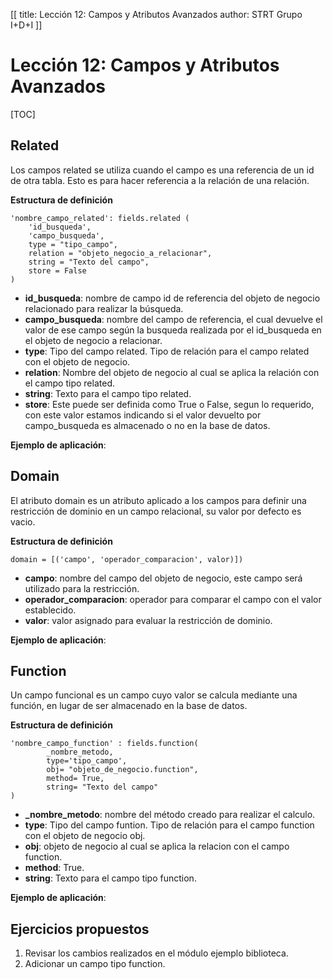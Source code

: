 [[
title: Lección 12: Campos y Atributos Avanzados
author: STRT Grupo I+D+I
]]

Lección 12: Campos y Atributos Avanzados
========================================

[TOC]

Related
-------

Los campos related se utiliza cuando el campo es una referencia de un id de otra tabla. Esto es para hacer referencia a la relación de una relación.


**Estructura de definición**

	'nombre_campo_related': fields.related (
		'id_busqueda',
		'campo_busqueda',
		type = "tipo_campo",
		relation = "objeto_negocio_a_relacionar",
		string = "Texto del campo",
		store = False
	)

* **id_busqueda**: nombre de campo id de referencia del objeto de negocio relacionado para realizar la búsqueda.
* **campo_busqueda**: nombre del campo de referencia, el cual devuelve el valor de ese campo según la busqueda realizada por el id_busqueda en el objeto de negocio a relacionar.
* **type**: Tipo del campo related. Tipo de relación para el campo related con el objeto de negocio.
* **relation**: Nombre del objeto de negocio al cual se aplica la relación con el campo tipo related.
* **string**: Texto para el campo tipo related.
* **store**: Este puede ser definida como True o False, segun lo requerido, con este valor estamos indicando si el valor devuelto por campo_busqueda es almacenado o no en la base de datos.

**Ejemplo de aplicación**:


Domain
------

El atributo domain es un atributo aplicado a los campos para definir una restricción de dominio en un campo relacional, su valor por defecto es vacio.

**Estructura de definición**

	domain = [('campo', 'operador_comparacion', valor)])

* **campo**: nombre del campo del objeto de negocio, este campo será utilizado para la restricción.
* **operador_comparacion**: operador para comparar el campo con el valor establecido.
* **valor**: valor asignado para evaluar la restricción de dominio.

**Ejemplo de aplicación**:

Function
--------

Un campo funcional es un campo cuyo valor se calcula mediante una función, en lugar de ser almacenado en la base de datos.

**Estructura de definición**

	'nombre_campo_function' : fields.function(
            _nombre_metodo,
            type='tipo_campo',
            obj= "objeto_de_negocio.function",
            method= True,
            string= "Texto del campo"
	)

* **_nombre_metodo**: nombre del método creado para realizar el calculo.
* **type**: Tipo del campo funtion. Tipo de relación para el campo function con el objeto de negocio obj.
* **obj**: objeto de negocio al cual se aplica la relacion con el campo function.
* **method**: True.
* **string**: Texto para el campo tipo function.

**Ejemplo de aplicación**:

Ejercicios propuestos
---------------------

1. Revisar los cambios realizados en el módulo ejemplo biblioteca.
1. Adicionar un campo tipo function.
